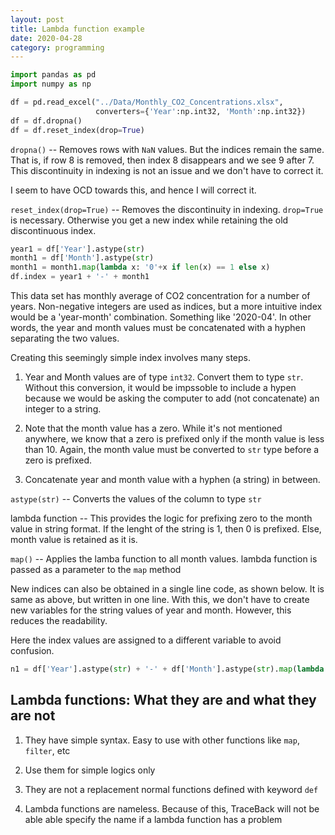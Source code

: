 ```yaml
---
layout: post
title: Lambda function example
date: 2020-04-28
category: programming
---
```


```python
import pandas as pd
import numpy as np
```


```python
df = pd.read_excel("../Data/Monthly_CO2_Concentrations.xlsx", 
                   converters={'Year':np.int32, 'Month':np.int32})
df = df.dropna()
df = df.reset_index(drop=True) 
```

`dropna()` -- Removes rows with `NaN` values. But the indices remain the same. That is, if row 8 is removed, then index 8 disappears and we see 9 after 7. This discontinuity in indexing is not an issue and we don't have to correct it. 

I seem to have OCD towards this, and hence I will correct it.

`reset_index(drop=True)` -- Removes the discontinuity in indexing. `drop=True` is necessary.
Otherwise you get a new index while retaining the old discontinuous index.


```python
year1 = df['Year'].astype(str)
month1 = df['Month'].astype(str)
month1 = month1.map(lambda x: '0'+x if len(x) == 1 else x)
df.index = year1 + '-' + month1 
```

This data set has monthly average of CO2 concentration for a number of years. Non-negative integers are used as indices, but a more intuitive index would be a 'year-month' combination. Something like '2020-04'. In other words, the year and month values must be concatenated with a hyphen separating the two values.

Creating this seemingly simple index involves many steps. 

1. Year and Month values are of type `int32`. Convert them to type `str`. Without this conversion, it would be impssoble to include a hypen because we would be asking the computer  to add (not concatenate) an integer to a string.

2. Note that the month value has a zero. While it's not mentioned anywhere, we know that a zero is prefixed only if the month value is less than 10. Again, the month value must be converted to `str` type before a zero is prefixed.

3. Concatenate year and month value with a hyphen (a string) in between. 

`astype(str)` -- Converts the values of the column to type `str`

lambda function -- This provides the logic for prefixing zero to the month value in string format. If the lenght of the string is 1, then 0 is prefixed. Else, month value is retained as it is.

`map()` -- Applies the lamba function to all month values. lambda function is passed as a parameter to the `map` method

New indices can also be obtained in a single line code, as shown below. It is same as above, but written in one line. With this, we don't have to create new variables for the string values of year and month. However, this reduces the readability.

Here the index values are assigned to a different variable to avoid confusion.


```python
n1 = df['Year'].astype(str) + '-' + df['Month'].astype(str).map(lambda x: '0'+x if len(x) == 1 else x)
```

## Lambda functions: What they are and what they are not

1. They have simple syntax. Easy to use with other functions like `map`, `filter`, etc

2. Use them for simple logics only

3. They are not a replacement normal functions defined with keyword `def`

4. Lambda functions are nameless. Because of this, TraceBack will not be able able specify
   the name if a lambda function has a problem
